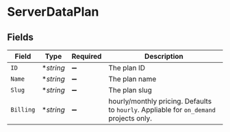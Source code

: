# ServerDataPlan


## Fields

| Field                                                                                  | Type                                                                                   | Required                                                                               | Description                                                                            |
| -------------------------------------------------------------------------------------- | -------------------------------------------------------------------------------------- | -------------------------------------------------------------------------------------- | -------------------------------------------------------------------------------------- |
| `ID`                                                                                   | **string*                                                                              | :heavy_minus_sign:                                                                     | The plan ID                                                                            |
| `Name`                                                                                 | **string*                                                                              | :heavy_minus_sign:                                                                     | The plan name                                                                          |
| `Slug`                                                                                 | **string*                                                                              | :heavy_minus_sign:                                                                     | The plan slug                                                                          |
| `Billing`                                                                              | **string*                                                                              | :heavy_minus_sign:                                                                     | hourly/monthly pricing. Defaults to `hourly`. Appliable for `on_demand` projects only. |